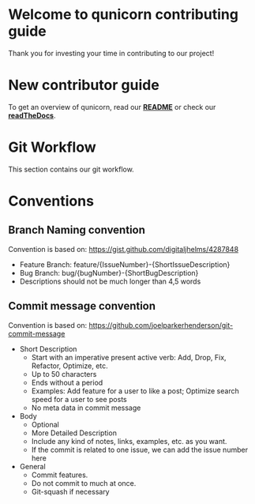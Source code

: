 # Welcome to qunicorn contributing guide
Thank you for investing your time in contributing to our project! 

# New contributor guide
To get an overview of qunicorn, read our **[README](README.md)** or check our **[readTheDocs](https://qunicorn-core.readthedocs.io/en/latest/#)**.


# Git Workflow 
This section contains our git workflow.

# Conventions
## Branch Naming convention
Convention is based on: <https://gist.github.com/digitaljhelms/4287848>
* Feature Branch: feature/{IssueNumber}-{ShortIssueDescription}
* Bug Branch: bug/{bugNumber}-{ShortBugDescription}
* Descriptions should not be much longer than 4,5 words

## Commit message convention
Convention is based on: <https://github.com/joelparkerhenderson/git-commit-message>
* Short Description
    * Start with an imperative present active verb: Add, Drop, Fix, Refactor, Optimize, etc.
    * Up to 50 characters
    * Ends without a period
    * Examples: Add feature for a user to like a post; Optimize search speed for a user to see posts
    * No meta data in commit message
* Body
    * Optional
    * More Detailed Description
    * Include any kind of notes, links, examples, etc. as you want.
    * If the commit is related to one issue, we can add the issue number here
* General
    * Commit features.
    * Do not commit to much at once.
    * Git-squash if necessary


